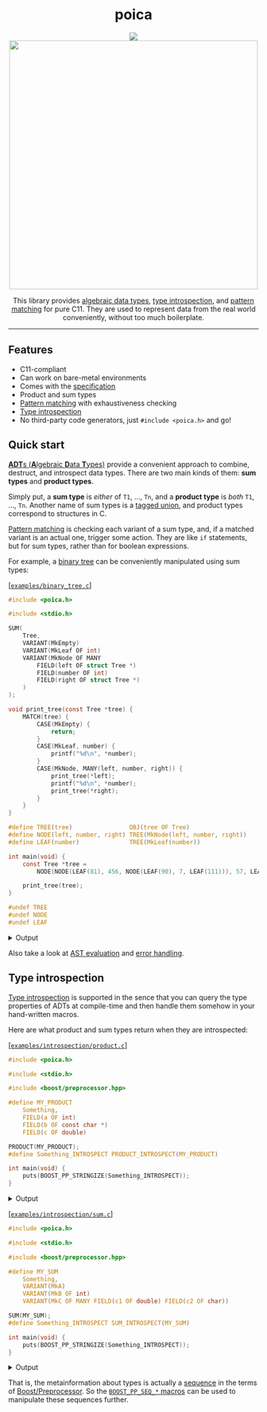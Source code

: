 <div align="center">
  <h1>poica</h1>
  
  <a href="https://github.com/Hirrolot/poica/actions?query=workflow%3A%22C%2FC%2B%2B+CI%22">
  <img src="https://github.com/Hirrolot/poica/workflows/C/C++%20CI/badge.svg">
  </a>
  <br>

  <img src="https://i.imgur.com/SiyRYvC.png" width="500px">
  
  This library provides [algebraic data types], [type introspection], and [pattern matching] for pure C11. They are used to represent data from the real world conveniently, without too much boilerplate.
</div>

<hr>

## Features
 - C11-compliant
 - Can work on bare-metal environments
 - Comes with the [specification]
 - Product and sum types
 - [Pattern matching] with exhaustiveness checking
 - [Type introspection]
 - No third-party code generators, just `#include <poica.h>` and go!

[specification]: https://github.com/Hirrolot/poica/wiki/Specification

## Quick start

[**ADT**s (**A**lgebraic **D**ata **T**ypes)] provide a convenient approach to combine, destruct, and introspect data types. There are two main kinds of them: **sum types** and **product types**.

Simply put, a **sum type** is _either_ of `T1`, ..., `Tn`, and a **product type** is _both_ `T1`, ..., `Tn`. Another name of sum types is a [tagged union], and product types correspond to structures in C.

[Pattern matching] is checking each variant of a sum type, and, if a matched variant is an actual one, trigger some action. They are like `if` statements, but for sum types, rather than for boolean expressions.

For example, a [binary tree] can be conveniently manipulated using sum types:

[**ADT**s (**A**lgebraic **D**ata **T**ypes)]: https://en.wikipedia.org/wiki/Algebraic_data_type
[algebraic data types]: https://en.wikipedia.org/wiki/Algebraic_data_type

[tagged union]: https://en.wikipedia.org/wiki/Tagged_union

[Pattern matching]: https://en.wikipedia.org/wiki/Pattern_matching
[pattern matching]: https://en.wikipedia.org/wiki/Pattern_matching

[binary tree]: https://en.wikipedia.org/wiki/Binary_tree

[[`examples/binary_tree.c`](examples/binary_tree.c)]
```c
#include <poica.h>

#include <stdio.h>

SUM(
    Tree,
    VARIANT(MkEmpty)
    VARIANT(MkLeaf OF int)
    VARIANT(MkNode OF MANY
        FIELD(left OF struct Tree *)
        FIELD(number OF int)
        FIELD(right OF struct Tree *)
    )
);

void print_tree(const Tree *tree) {
    MATCH(tree) {
        CASE(MkEmpty) {
            return;
        }
        CASE(MkLeaf, number) {
            printf("%d\n", *number);
        }
        CASE(MkNode, MANY(left, number, right)) {
            print_tree(*left);
            printf("%d\n", *number);
            print_tree(*right);
        }
    }
}

#define TREE(tree)                OBJ(tree OF Tree)
#define NODE(left, number, right) TREE(MkNode(left, number, right))
#define LEAF(number)              TREE(MkLeaf(number))

int main(void) {
    const Tree *tree =
        NODE(NODE(LEAF(81), 456, NODE(LEAF(90), 7, LEAF(111))), 57, LEAF(123));

    print_tree(tree);
}

#undef TREE
#undef NODE
#undef LEAF
```

<details>
    <summary>Output</summary>

```
81
456
90
7
111
57
123
```

</details>

Also take a look at [AST evaluation] and [error handling].

[AST evaluation]: https://github.com/Hirrolot/poica/wiki/AST-evaluation
[error handling]: https://github.com/Hirrolot/poica/wiki/Error-handling

## Type introspection

[Type introspection] is supported in the sence that you can query the type properties of ADTs at compile-time and then handle them somehow in your hand-written macros.

Here are what product and sum types return when they are introspected:

[Type introspection]: https://en.wikipedia.org/wiki/Introspection_(computer_science)
[type introspection]: https://en.wikipedia.org/wiki/Introspection_(computer_science)

[[`examples/introspection/product.c`](examples/introspection/product.c)]
```c
#include <poica.h>

#include <stdio.h>

#include <boost/preprocessor.hpp>

#define MY_PRODUCT                                                             \
    Something,                                                                 \
    FIELD(a OF int)                                                            \
    FIELD(b OF const char *)                                                   \
    FIELD(c OF double)                                                         \

PRODUCT(MY_PRODUCT);
#define Something_INTROSPECT PRODUCT_INTROSPECT(MY_PRODUCT)

int main(void) {
    puts(BOOST_PP_STRINGIZE(Something_INTROSPECT));
}
```

<details>
    <summary>Output</summary>

```
((a)(int)) ((b)(const char *)) ((c)(double))
```

</details>

[[`examples/introspection/sum.c`](examples/introspection/sum.c)]
```c
#include <poica.h>

#include <stdio.h>

#include <boost/preprocessor.hpp>

#define MY_SUM                                                             \
    Something,                                                             \
    VARIANT(MkA)                                                           \
    VARIANT(MkB OF int)                                                    \
    VARIANT(MkC OF MANY FIELD(c1 OF double) FIELD(c2 OF char))             \

SUM(MY_SUM);
#define Something_INTROSPECT SUM_INTROSPECT(MY_SUM)

int main(void) {
    puts(BOOST_PP_STRINGIZE(Something_INTROSPECT));
}

```

<details>
    <summary>Output</summary>

```
((POICA_VARIANT_EMPTY)(MkA))
((POICA_VARIANT_SINGLE)(MkB)(int))
((POICA_VARIANT_MANY)(MkC)( ((c1)(double)) ((c2)(char)) ))
```

</details>

That is, the metainformation about types is actually a [sequence] in the terms of [Boost/Preprocessor]. So the [`BOOST_PP_SEQ_*` macros] can be used to manipulate these sequences further.

[sequence]: https://www.boost.org/doc/libs/1_53_0/libs/preprocessor/doc/data/sequences.html
[Boost/Preprocessor]: https://www.boost.org/doc/libs/1_53_0/libs/preprocessor/doc/
[`BOOST_PP_SEQ_*` macros]: https://www.boost.org/doc/libs/1_53_0/libs/preprocessor/doc/headers/seq.html
